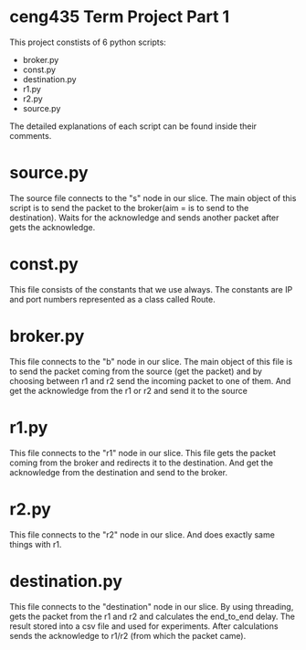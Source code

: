 # ceng435 Term Project Part 1

This project constists of 6 python scripts:
* broker.py
* const.py
* destination.py
* r1.py
* r2.py
* source.py

The detailed explanations of each script can be found inside their comments.

# source.py

The source file connects to the "s" node in our slice. The main object of this script is to send the packet to the broker(aim = is to send to the destination). Waits for the acknowledge and sends another packet after gets the acknowledge.

# const.py

This file consists of the constants that we use always. The constants are IP and port numbers represented as a class called Route.

# broker.py

This file connects to the "b" node in our slice. The main object of this file is to send the packet coming from the source (get the packet) and by choosing between r1 and r2 send the incoming packet to one of them. And get the acknowledge from the r1 or r2 and send it to the source

# r1.py

This file connects to the "r1" node in our slice. This file gets the packet coming from the broker and redirects it to the destination. And get the acknowledge from the destination and send to the broker.

# r2.py

This file connects to the "r2" node in our slice. And does exactly same things with r1.

# destination.py

This file connects to the "destination" node in our slice. By using threading, gets the packet from the r1 and r2 and calculates the end_to_end delay. The result stored into a csv file and used for experiments. After calculations sends the acknowledge to r1/r2 (from which the packet came).